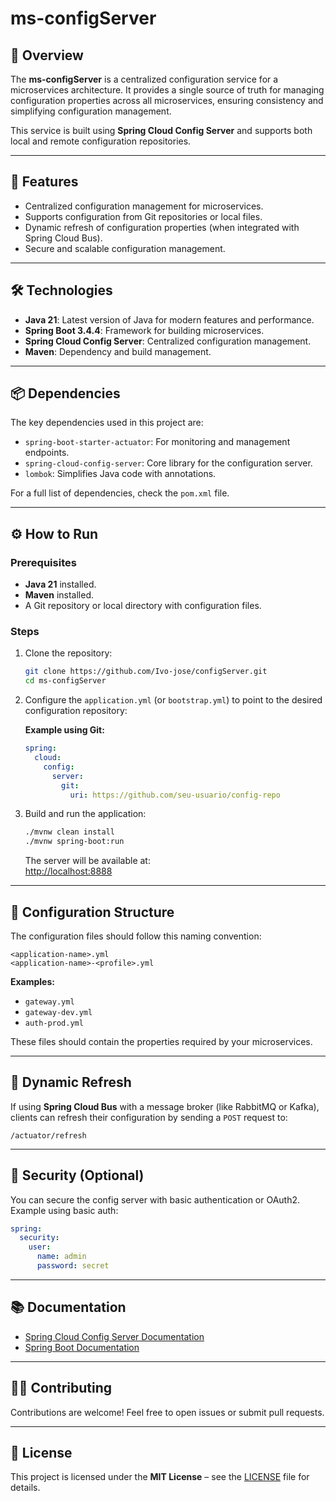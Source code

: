 # ms-configServer

## 📖 Overview
The **ms-configServer** is a centralized configuration service for a microservices architecture. It provides a single source of truth for managing configuration properties across all microservices, ensuring consistency and simplifying configuration management.

This service is built using **Spring Cloud Config Server** and supports both local and remote configuration repositories.

---

## 🚀 Features
- Centralized configuration management for microservices.
- Supports configuration from Git repositories or local files.
- Dynamic refresh of configuration properties (when integrated with Spring Cloud Bus).
- Secure and scalable configuration management.

---

## 🛠️ Technologies
- **Java 21**: Latest version of Java for modern features and performance.
- **Spring Boot 3.4.4**: Framework for building microservices.
- **Spring Cloud Config Server**: Centralized configuration management.
- **Maven**: Dependency and build management.

---

## 📦 Dependencies
The key dependencies used in this project are:
- `spring-boot-starter-actuator`: For monitoring and management endpoints.
- `spring-cloud-config-server`: Core library for the configuration server.
- `lombok`: Simplifies Java code with annotations.

For a full list of dependencies, check the `pom.xml` file.

---

## ⚙️ How to Run

### Prerequisites
- **Java 21** installed.
- **Maven** installed.
- A Git repository or local directory with configuration files.

### Steps

1. Clone the repository:

   ```bash
   git clone https://github.com/Ivo-jose/configServer.git
   cd ms-configServer
   ```

2. Configure the `application.yml` (or `bootstrap.yml`) to point to the desired configuration repository:

   **Example using Git:**
   ```yaml
   spring:
     cloud:
       config:
         server:
           git:
             uri: https://github.com/seu-usuario/config-repo
   ```

3. Build and run the application:

   ```bash
   ./mvnw clean install
   ./mvnw spring-boot:run
   ```

   The server will be available at:  
   [http://localhost:8888](http://localhost:8888)

---

## 📁 Configuration Structure

The configuration files should follow this naming convention:

```
<application-name>.yml
<application-name>-<profile>.yml
```

**Examples:**
- `gateway.yml`
- `gateway-dev.yml`
- `auth-prod.yml`

These files should contain the properties required by your microservices.

---

## 🔄 Dynamic Refresh

If using **Spring Cloud Bus** with a message broker (like RabbitMQ or Kafka), clients can refresh their configuration by sending a `POST` request to:

```
/actuator/refresh
```

---

## 🔐 Security (Optional)

You can secure the config server with basic authentication or OAuth2. Example using basic auth:

```yaml
spring:
  security:
    user:
      name: admin
      password: secret
```

---

## 📚 Documentation

- [Spring Cloud Config Server Documentation](https://docs.spring.io/spring-cloud-config/docs/current/reference/html/)
- [Spring Boot Documentation](https://docs.spring.io/spring-boot/docs/current/reference/htmlsingle/)

---

## 👨‍💻 Contributing

Contributions are welcome! Feel free to open issues or submit pull requests.

---

## 📝 License

This project is licensed under the **MIT License** – see the [LICENSE](LICENSE) file for details.
